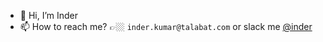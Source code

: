 - 👋 Hi, I’m Inder
- 📫 How to reach me? 👉🏼 ```inder.kumar@talabat.com``` or slack me [@inder](https://deliveryhero.slack.com/team/U028NE4K8ET)
